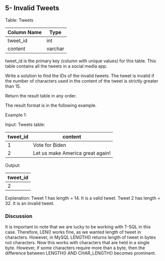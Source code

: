 ## 5- Invalid Tweets

Table: Tweets

| Column Name    | Type    |
|----------------|---------|
| tweet_id       | int     |
| content        | varchar |

tweet_id is the primary key (column with unique values) for this table.
This table contains all the tweets in a social media app.
 

Write a solution to find the IDs of the invalid tweets. The tweet is invalid if the number of characters used in the content of the tweet is strictly greater than 15.

Return the result table in any order.

The result format is in the following example.

 

Example 1:

Input: 
Tweets table:

| tweet_id | content                          |
|----------|----------------------------------|
| 1        | Vote for Biden                   |
| 2        | Let us make America great again! |

Output: 

| tweet_id |
|----------|
| 2        |

Explanation: 
Tweet 1 has length = 14. It is a valid tweet.
Tweet 2 has length = 32. It is an invalid tweet.

### Discussion
It is important to note that we are lucky to be working with T-SQL in this case. Therefore, LEN() works fine, as we wanted length of tweet in characters. However, in MySQL LENGTH() returns length of tweet in bytes not characters. Now this works with characters that are held in a single byte. However, if some characters require more than a byte, then the difference between LENGTH() AND CHAR_LENGTH() becomes prominent.